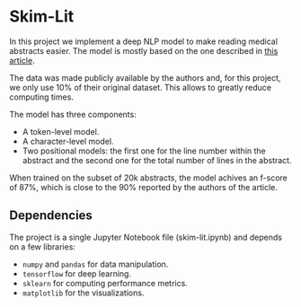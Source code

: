 # Skim-Lit

In this project we implement a deep NLP model to make reading medical abstracts easier. The model is mostly based on the one described in [this article](https://arxiv.org/pdf/1612.05251.pdf).

The data was made publicly available by the authors and, for this project, we only use 10% of their original dataset. This allows to greatly reduce computing times.

The model has three components:

- A token-level model.
- A character-level model.
- Two positional models: the first one for the line number within the abstract and the second one for the total number of lines in the abstract.

When trained on the subset of 20k abstracts, the model achives an f-score of 87%, which is close to the 90% reported by the authors of the article.

## Dependencies

The project is a single Jupyter Notebook file (skim-lit.ipynb) and depends on a few libraries:

* `numpy` and `pandas` for data manipulation.
* `tensorflow` for deep learning.
* `sklearn` for computing performance metrics.
* `matplotlib` for the visualizations.
